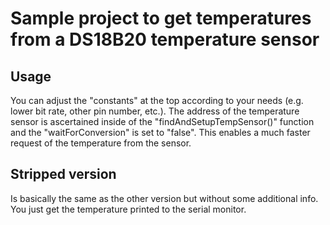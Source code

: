 # Sample project to get temperatures from a DS18B20 temperature sensor

## Usage

You can adjust the "constants" at the top according to your needs (e.g. lower bit rate, other pin number, etc.). The address of the temperature sensor is ascertained inside of the "findAndSetupTempSensor()" function and the "waitForConversion" is set to "false". This enables a much faster request of the temperature from the sensor.

## Stripped version

Is basically the same as the other version but without some additional info. You just get the temperature printed to the serial monitor.